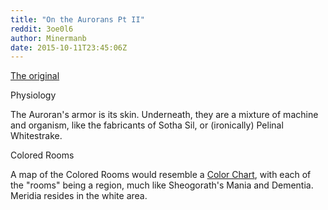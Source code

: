```yaml
---
title: "On the Aurorans Pt II"
reddit: 3oe0l6
author: Minermanb
date: 2015-10-11T23:45:06Z
---
```


[The original](https://www.reddit.com/r/teslore/comments/3o9osb/on_the_aurorans/)

Physiology

The Auroran's armor is its skin. Underneath, they are a mixture of machine and organism, like the fabricants of Sotha Sil, or (ironically) Pelinal Whitestrake.

Colored Rooms

A map of the Colored Rooms would resemble a [Color Chart](http://imgur.com/iI07nuT), with each of the "rooms" being a region, much like Sheogorath's Mania and Dementia. Meridia resides in the white area.



